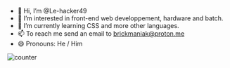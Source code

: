 - 👋 Hi, I’m @Le-hacker49
- 👀 I’m interested in front-end web developpement, hardware and batch.
- 🌱 I’m currently learning CSS and more other languages.
- 📫 To reach me send an email to brickmaniak@proton.me
- 😄 Pronouns: He / Him

![counter](https://enb6vrgvif6v4jv.m.pipedream.net)
<!---
Le-hacker49/Le-hacker49 is a ✨ special ✨ repository because its `README.md` (this file) appears on your GitHub profile.
You can click the Preview link to take a look at your changes.
--->
